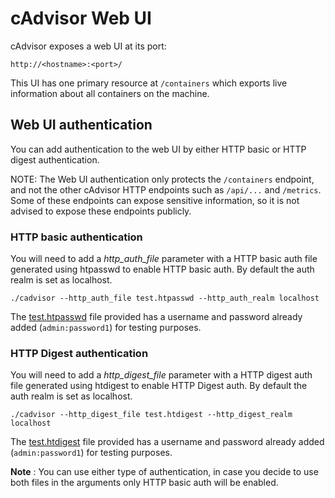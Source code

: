 # cAdvisor Web UI

cAdvisor exposes a web UI at its port:

`http://<hostname>:<port>/`

This UI has one primary resource at `/containers` which exports live information about all containers on the machine.

## Web UI authentication

You can add authentication to the web UI by either HTTP basic or HTTP digest authentication. 

NOTE: The Web UI authentication only protects the `/containers` endpoint, and not the other cAdvisor HTTP endpoints such as `/api/...` and `/metrics`. Some of these endpoints can expose sensitive information, so it is not advised to expose these endpoints publicly.

### HTTP basic authentication

You will need to add a *http_auth_file* parameter with a HTTP basic auth file generated using htpasswd to enable HTTP basic auth. By default the auth realm is set as localhost.

`./cadvisor --http_auth_file test.htpasswd --http_auth_realm localhost`

The [test.htpasswd](../test.htpasswd) file provided has a username and password already added (`admin:password1`) for testing purposes.

### HTTP Digest authentication

You will need to add a *http_digest_file* parameter with a HTTP digest auth file generated using htdigest to enable HTTP Digest auth. By default the auth realm is set as localhost.

`./cadvisor --http_digest_file test.htdigest --http_digest_realm localhost`

The [test.htdigest](../test.htdigest) file provided has a username and password already added (`admin:password1`) for testing purposes.

**Note** : You can use either type of authentication, in case you decide to use both files in the arguments only HTTP basic auth will be enabled. 
